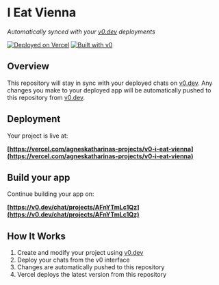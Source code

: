 # I Eat Vienna

*Automatically synced with your [v0.dev](https://v0.dev) deployments*

[![Deployed on Vercel](https://img.shields.io/badge/Deployed%20on-Vercel-black?style=for-the-badge&logo=vercel)](https://vercel.com/agneskatharinas-projects/v0-i-eat-vienna)
[![Built with v0](https://img.shields.io/badge/Built%20with-v0.dev-black?style=for-the-badge)](https://v0.dev/chat/projects/AFnYTmLc1Qz)

## Overview

This repository will stay in sync with your deployed chats on [v0.dev](https://v0.dev).
Any changes you make to your deployed app will be automatically pushed to this repository from [v0.dev](https://v0.dev).

## Deployment

Your project is live at:

**[https://vercel.com/agneskatharinas-projects/v0-i-eat-vienna](https://vercel.com/agneskatharinas-projects/v0-i-eat-vienna)**

## Build your app

Continue building your app on:

**[https://v0.dev/chat/projects/AFnYTmLc1Qz](https://v0.dev/chat/projects/AFnYTmLc1Qz)**

## How It Works

1. Create and modify your project using [v0.dev](https://v0.dev)
2. Deploy your chats from the v0 interface
3. Changes are automatically pushed to this repository
4. Vercel deploys the latest version from this repository
